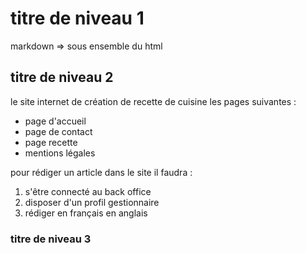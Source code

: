 # titre de niveau 1

markdown => sous ensemble du html

## titre de niveau 2

le site internet de création de recette de cuisine les pages suivantes :

- page d'accueil
- page de contact
- page recette
- mentions légales

pour rédiger un article dans le site il faudra :

1. s'être connecté au back office
2. disposer d'un profil gestionnaire
3. rédiger en français en anglais

### titre de niveau 3
